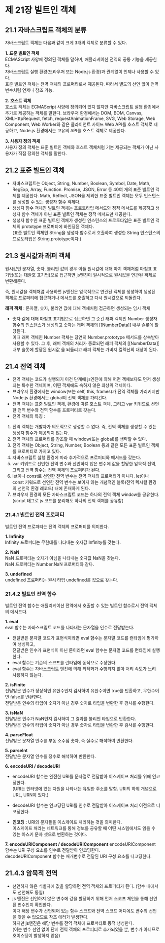 제 21장 빌트인 객체
======================
21.1 자바스크립트 객체의 분류
------------------------------
자바스크립트 객체는 다음과 같이 크게 3개의 객체로 분류할 수 있다.

**1. 표준 빌트인 객체**   
ECMAScript 사양에 정의된 객체를 말하며, 애플리케이션 전역의 공통 기능을 제공한다.   
자바스크립트 실행 환경(브라우저 또는 Node.js 환경)과 관계없이 언제나 사용할 수 있다.   
표준 빌트인 객체는 전역 객체의 프로퍼티로서 제공된다. 따라서 별도의 선언 없이 전역 변수처럼 언제나 참조 가능.

**2. 호스트 객체**   
호스트 객체는 ECMAScript 사양에 정의되어 있지 않지만 자바스크립트 실행 환경에서 추가로 제공하는 객체를 말한다.
브라우저 환경에서는 DOM, BOM, Canvas, XMLHttpRequest, fetch, requestAnimationFrame, SVG, Web Storage, Web Component, Web Worker와 같은 클라이언트 사이드 Web API를 호스트 객체로 
제공하고, Node.js 환경에서는 고유의 API를 호스트 객체로 제공한다.

**3. 사용자 정의 객체**   
사용자 정의 객체는 표준 빌트인 객체와 호스트 객체처럼 기본 제공되는 객체가 아닌 사용자가 직접 정의한 객체를 말한다.

21.2 표준 빌트인 객체
--------------------------
* 자바스크립트는 Object, String, Number, Boolean, Symbol, Date, Math, RegExp, Array, Function. Promise, JSON, Error 등 40여 개의 표준 빌트인 객체를 제공한다.
 Math, Reflect, JSON을 제외한 표준 빌트인 객체는 모두 인스턴스를 생성할 수 있는 생성자 함수 객체다.   
* 생성자 함수 객체인 빌트인 객체는 프로토타입 메서드와 정적 메서드를 제공하고 생성자 함수 객체가 아닌 표준 빌트인 객체는 정적 메서드만 제공한다.
* 생성자 함수인 표준 빌트인 객체가 생성한 인스턴스의 프로토타입은 표준 빌트인 객체의 prototype 프로퍼티에 바인딩된 객체다.   
 (표준 빌트인 객체인 String을 생성자 함수로서 호출하여 생성한 String 인스턴스의 프로토타입은 String.prototype이다.)
 
 21.3 원시값과 래퍼 객체
 ---------------------------
 원시값인 문자열, 숫자, 불리언 값의 경우 이들 원시값에 대해 마치 객체처럼 마침표 표기법(또는 대괄호 표기법)으로 접근하면 js엔진이 일시적으로 원시값을 연관된 객체로 변환해준다.   
 
 즉, 원시값을 객체처럼 사용하면 js엔진은 암묵적으로 연관된 객체를 생성하여 생성된 객체로 프로퍼티에 접근하거나 메서드를 호출하고 다시 원시값으로 되돌린다.   
 
 **래퍼 객체** : 문자열, 숫자, 불리언 값에 대해 객체처럼 접근하면 생성되는 임시 객체    
 * 숫자 값에 대해 마침표 표기법으로 접근하면 그 순간 래퍼 객체인 Number 생성자 함수의 인스턴스가 생성되고 숫자는 래퍼 객체의 [[NumberData]] 내부 슬롯에 할당된다.   
 이때 래퍼 객체인 Number 객체는 당연히 Number.prototype 메서드를 상속받아 사용할 수 있다. 그 후, 래퍼 객체의 처리가 종료되면 래퍼 객체의 [[NumberData]] 내부 슬롯에 할당된 원시값
 을 되돌리고 래퍼 객체는 가비지 컬렉션의 대상이 된다. 
 
 21.4 전역 객체
 ----------------
* 전역 객체는 코드가 실행되기 이전 단계에 js엔진에 의해 어떤 객체보다도 먼저 생성되는 특수한 객체이며, 어떤 객체에도 속하지 않은 최상위 객체이다.   
* 브라우저 환경에서는 window(또는 self, this, frames)가 전역 객체를 가리키지만 Node.js 환경에서는 global이 전역 객체를 가리킨다.   
* 전역 객체는 표준 빌트인 객체, 환경에 따른 호스트 객체, 그리고 var 키워드로 선언한 전역 변수와 전역 함수를 프로퍼티로 갖는다.
* 전역 객체의 특징 : 
1. 전역 객체는 개발자가 의도적으로 생성할 수 없다. 즉, 전역 객체를 생성할 수 있는 생성자 함수가 제공되지 않는다.   
2. 전역 객체의 프로퍼티를 참조할 때 window(또는 global)를 생략할 수 있다.
3. 전역 객체는 Object, String, Number, Boolean 등과 같은 모든 표준 빌트인 객체를 프로퍼티로 가지고 있다.
4. 자바스크립트 실행 환경에 따라 추가적으로 프로퍼티와 메서드를 갖는다.
5. var 키워드로 선언한 전역 변수와 선언하지 않은 변수에 값을 할당한 암묵적 전역, 그리고 전역 함수는 전역 객체의 프로퍼티가 된다.
6. let이나 const로 선언한 전역 변수는 전역 객체의 프로퍼티가 아니다. let이나 const 키워드로 선언한 전역 변수는 보이지 않는 개념적인 블록(전역 렉시컬 환경의 선언적 환경 레코드) 내에 존재하게 된다.
7. 브라우저 환경의 모든 자바스크립트 코드는 하나의 전역 객체 window를 공유한다. (script 태그로 js 코드를 분리해도 하나의 전역 객체를 공유함)

### 21.4.1 빌트인 전역 프로퍼티   
빌트인 전역 프로퍼티는 전역 객체의 프로퍼티를 의미한다.

**1. Infinity**   
Infinity 프로퍼티는 무한대를 나타내는 숫자값 Infinity를 갖는다.   

**2. NaN**   
NaN 프로퍼티는 숫자가 아님을 나타내는 숫자값 NaN을 갖는다.   
NaN 프로퍼티는 Number.NaN 프로퍼티와 같다.   

**3. undefined**   
undefined 프로퍼티는 원시 타입 undefined를 값으로 갖는다.

### 21.4.2 빌트인 전역 함수   
빌트인 전역 함수는 애플리케이션 전역에서 호출할 수 있는 빌트인 함수로서 전역 객체의 메서드다.

**1. eval**   
eval 함수는 자바스크립트 코드를 나타내는 문자열을 인수로 전달받는다.
* 전달받은 문자열 코드가 표현식이라면 eval 함수는 문자열 코드를 런타임에 평가하여 생성하고,   
전달받은 인수가 표현식이 아닌 문이라면 eval 함수는 문자열 코드를 런타임에 실행한다.
* eval 함수는 기존의 스코프를 런타임에 동적으로 수정한다. 
* eval 함수는 자바스크립트 엔진에 의해 최적화가 수행되지 않아 처리 속도가 느려 사용하지 않는다.

**2. isFinite**   
전달받은 인수가 정상적인 유한수인지 검사하여 유한수이면 true를 반환하고, 무한수이면 false를 반환한다.   
전달받은 인수의 타입이 숫자가 아닌 경우 숫자로 타입을 변환한 후 검사를 수행한다.

**3. isNaN**   
전달받은 인수가 NaN인지 검사하여 그 결과를 불리언 타입으로 반환한다.   
전달받은 인수의 타입이 숫자가 아닌 경우 숫자로 타입을 변환한 후 검사를 수행한다.

**4. parseFloat**   
전달받은 문자열 인수를 부동 소수점 숫자, 즉 실수로 해석하여 반환한다.

**5. parseInt**   
전달받은 문자열 인수를 정수로 해석하여 반환한다.

**6. encodeURI / decodeURI**   
* encodeURI 함수는 완전한 URI를 문자열로 전달받아 이스케이프 처리를 위해 인코딩한다.   
(URI는 인터넷에 있는 자원을 나타내는 유일한 주소를 말함. URI의 하위 개념으로 URL, URN이 있다.)

* decodeURI 함수는 인코딩된 URI를 인수로 전달받아 이스케이프 처리 이전으로 디코딩한다. 

* **인코딩** : URI의 문자들을 이스케이프 처리하는 것을 의미한다.   
이스케이프 처리는 네트워크를 통해 정보를 공유할 때 어떤 시스템에서도 읽을 수 있는 아스키 문자 셋으로 변환하는 것이다.

**7. encodeURIComponent / decodeURIComponent**
encodeURIComponent 함수는 URI 구성 요소를 인수로 전달받아 인코딩한다.   
decodeURIComponent 함수는 매개변수로 전달된 URI 구성 요소를 디코딩한다. 

21.4.3 암묵적 전역
---------------------
* 선언하지 않은 식별자에 값을 할당하면 전역 객체의 프로퍼티가 된다. (함수 내에서도 선언해도 동일)   
* js 엔진은 선언하지 않은 변수에 값을 할당하기 위해 먼저 스코프 체인을 통해 선언된 변수인지 확인한다.   
이때 해당 변수가 선언되어 있는 함수 스코프와 전역 스코프 어디에도 변수의 선언을 찾을 수 없으므로 참조 에러가 발생한다.   
하지만 js엔진은 해당 변수를 전역 객체에 프로퍼티로 동적 생성한다.   
(이는 변수 선언 없이 단지 전역 객체의 프로퍼티로 추가되었을 뿐, 변수가 아니므로 호이스팅이 발생하지 않음)
